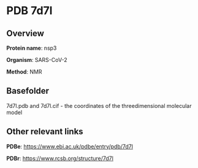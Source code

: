 # PDB 7d7l

## Overview

**Protein name**: nsp3

**Organism**: SARS-CoV-2

**Method**: NMR



## Basefolder

7d7l.pdb and 7d7l.cif - the coordinates of the threedimensional molecular model



## Other relevant links 
**PDBe**:  https://www.ebi.ac.uk/pdbe/entry/pdb/7d7l
 
**PDBr**: https://www.rcsb.org/structure/7d7l 
